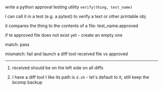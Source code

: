 write a python approval testing utility `verify(thing, test_name)`

I can call it in a test (e.g. a pytest) to verify a text or other printable obj

it compares the thing to the contents of a file: test_name.approved

if te approved file does not exist yet - create an empty one

match: pass

mismatch: fail and launch a diff tool received file vs approved

---

1. received should be on the left side on all diffs

2. I have a diff tool I like its path is `d.sh` - let's default to it, still keep the bcomp backup


